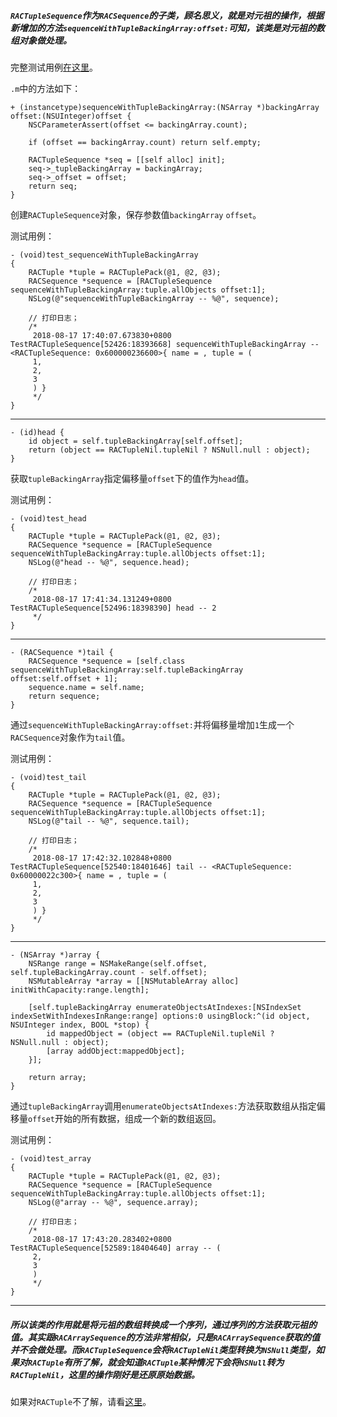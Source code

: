 ##### `RACTupleSequence`作为`RACSequence`的子类，顾名思义，就是对元祖的操作，根据新增加的方法`sequenceWithTupleBackingArray:offset:`可知，该类是对元祖的数组对象做处理。

完整测试用例[在这里](https://github.com/jianghui1/TestRACTupleSequence)。

`.m`中的方法如下：

    + (instancetype)sequenceWithTupleBackingArray:(NSArray *)backingArray offset:(NSUInteger)offset {
    	NSCParameterAssert(offset <= backingArray.count);
    
    	if (offset == backingArray.count) return self.empty;
    
    	RACTupleSequence *seq = [[self alloc] init];
    	seq->_tupleBackingArray = backingArray;
    	seq->_offset = offset;
    	return seq;
    }
创建`RACTupleSequence`对象，保存参数值`backingArray` `offset`。

测试用例：

    - (void)test_sequenceWithTupleBackingArray
    {
        RACTuple *tuple = RACTuplePack(@1, @2, @3);
        RACSequence *sequence = [RACTupleSequence sequenceWithTupleBackingArray:tuple.allObjects offset:1];
        NSLog(@"sequenceWithTupleBackingArray -- %@", sequence);
        
        // 打印日志；
        /*
         2018-08-17 17:40:07.673830+0800 TestRACTupleSequence[52426:18393668] sequenceWithTupleBackingArray -- <RACTupleSequence: 0x600000236600>{ name = , tuple = (
         1,
         2,
         3
         ) }
         */
    }
***

    - (id)head {
    	id object = self.tupleBackingArray[self.offset];
    	return (object == RACTupleNil.tupleNil ? NSNull.null : object);
    }
获取`tupleBackingArray`指定偏移量`offset`下的值作为`head`值。

测试用例：

    - (void)test_head
    {
        RACTuple *tuple = RACTuplePack(@1, @2, @3);
        RACSequence *sequence = [RACTupleSequence sequenceWithTupleBackingArray:tuple.allObjects offset:1];
        NSLog(@"head -- %@", sequence.head);
        
        // 打印日志；
        /*
         2018-08-17 17:41:34.131249+0800 TestRACTupleSequence[52496:18398390] head -- 2
         */
    }
***

    - (RACSequence *)tail {
    	RACSequence *sequence = [self.class sequenceWithTupleBackingArray:self.tupleBackingArray offset:self.offset + 1];
    	sequence.name = self.name;
    	return sequence;
    }
通过`sequenceWithTupleBackingArray:offset:`并将偏移量增加`1`生成一个`RACSequence`对象作为`tail`值。

测试用例：

    - (void)test_tail
    {
        RACTuple *tuple = RACTuplePack(@1, @2, @3);
        RACSequence *sequence = [RACTupleSequence sequenceWithTupleBackingArray:tuple.allObjects offset:1];
        NSLog(@"tail -- %@", sequence.tail);
        
        // 打印日志；
        /*
         2018-08-17 17:42:32.102848+0800 TestRACTupleSequence[52540:18401646] tail -- <RACTupleSequence: 0x60000022c300>{ name = , tuple = (
         1,
         2,
         3
         ) }
         */
    }
***

    - (NSArray *)array {
    	NSRange range = NSMakeRange(self.offset, self.tupleBackingArray.count - self.offset);
    	NSMutableArray *array = [[NSMutableArray alloc] initWithCapacity:range.length];
    
    	[self.tupleBackingArray enumerateObjectsAtIndexes:[NSIndexSet indexSetWithIndexesInRange:range] options:0 usingBlock:^(id object, NSUInteger index, BOOL *stop) {
    		id mappedObject = (object == RACTupleNil.tupleNil ? NSNull.null : object);
    		[array addObject:mappedObject];
    	}];
    
    	return array;
    }
通过`tupleBackingArray`调用`enumerateObjectsAtIndexes:`方法获取数组从指定偏移量`offset`开始的所有数据，组成一个新的数组返回。

测试用例：

    - (void)test_array
    {
        RACTuple *tuple = RACTuplePack(@1, @2, @3);
        RACSequence *sequence = [RACTupleSequence sequenceWithTupleBackingArray:tuple.allObjects offset:1];
        NSLog(@"array -- %@", sequence.array);
        
        // 打印日志；
        /*
         2018-08-17 17:43:20.283402+0800 TestRACTupleSequence[52589:18404640] array -- (
         2,
         3
         )
         */
    }
***

##### 所以该类的作用就是将元祖的数组转换成一个序列，通过序列的方法获取元祖的值。其实跟`RACArraySequence`的方法非常相似，只是`RACArraySequence`获取的值并不会做处理。而`RACTupleSequence`会将`RACTupleNil`类型转换为`NSNull`类型，如果对`RACTuple`有所了解，就会知道`RACTuple`某种情况下会将`NSNull`转为`RACTupleNil`，这里的操作刚好是还原原始数据。

如果对`RACTuple`不了解，请看[这里](https://blog.csdn.net/jianghui12138/article/details/81808544)。
